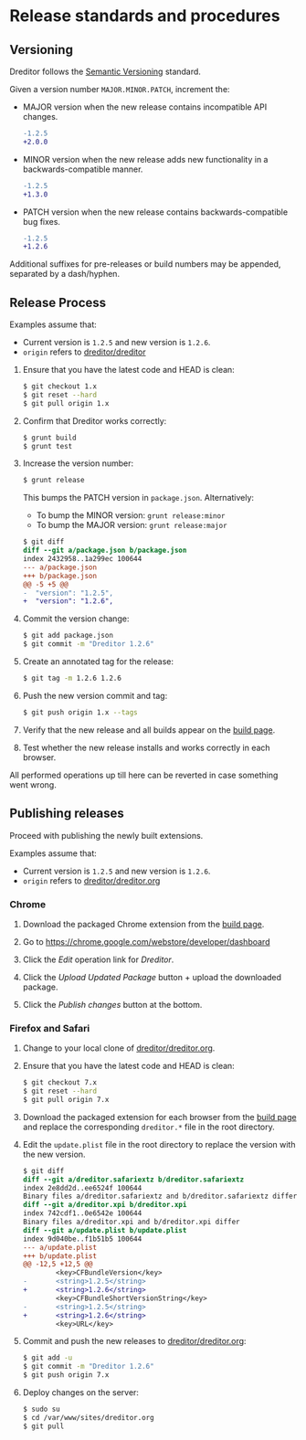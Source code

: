 # Release standards and procedures

## Versioning

Dreditor follows the [Semantic Versioning](http://semver.org/) standard.

Given a version number `MAJOR.MINOR.PATCH`, increment the:

* MAJOR version when the new release contains incompatible API changes.

  ```diff
  -1.2.5
  +2.0.0
  ```
* MINOR version when the new release adds new functionality in a
  backwards-compatible manner.

  ```diff
  -1.2.5
  +1.3.0
  ```
* PATCH version when the new release contains backwards-compatible bug fixes.

  ```diff
  -1.2.5
  +1.2.6
  ```

Additional suffixes for pre-releases or build numbers may be appended, separated
by a dash/hyphen.

## Release Process

Examples assume that:
* Current version is `1.2.5` and new version is `1.2.6`.
* `origin` refers to [dreditor/dreditor]

1. Ensure that you have the latest code and HEAD is clean:

    ```sh
    $ git checkout 1.x
    $ git reset --hard
    $ git pull origin 1.x
    ```

1. Confirm that Dreditor works correctly:

    ```sh
    $ grunt build
    $ grunt test
    ```

1. Increase the version number:

    ```sh
    $ grunt release
    ```

    This bumps the PATCH version in `package.json`. Alternatively:

    * To bump the MINOR version: `grunt release:minor`
    * To bump the MAJOR version: `grunt release:major`

    ```diff
    $ git diff
    diff --git a/package.json b/package.json
    index 2432958..1a299ec 100644
    --- a/package.json
    +++ b/package.json
    @@ -5 +5 @@
    -  "version": "1.2.5",
    +  "version": "1.2.6",
    ```

1. Commit the version change:

    ```sh
    $ git add package.json
    $ git commit -m "Dreditor 1.2.6"
    ```

1. Create an annotated tag for the release:

    ```sh
    $ git tag -m 1.2.6 1.2.6
    ```

1. Push the new version commit and tag:

    ```sh
    $ git push origin 1.x --tags
    ```

1. Verify that the new release and all builds appear on the [build page].

1. Test whether the new release installs and works correctly in each browser.

All performed operations up till here can be reverted in case something went
wrong.

## Publishing releases

Proceed with publishing the newly built extensions.

Examples assume that:
* Current version is `1.2.5` and new version is `1.2.6`.
* `origin` refers to [dreditor/dreditor.org]


### Chrome

1. Download the packaged Chrome extension from the [build page].

1. Go to https://chrome.google.com/webstore/developer/dashboard

1. Click the _Edit_ operation link for _Dreditor_.

1. Click the _Upload Updated Package_ button + upload the downloaded package.

1. Click the _Publish changes_ button at the bottom.

### Firefox and Safari

1. Change to your local clone of [dreditor/dreditor.org].

1. Ensure that you have the latest code and HEAD is clean:

    ```sh
    $ git checkout 7.x
    $ git reset --hard
    $ git pull origin 7.x
    ```

1. Download the packaged extension for each browser from the [build page] and
   replace the corresponding `dreditor.*` file in the root directory.

1. Edit the `update.plist` file in the root directory to replace the version
   with the new version.

    ```diff
    $ git diff
    diff --git a/dreditor.safariextz b/dreditor.safariextz
    index 2e8dd2d..ee6524f 100644
    Binary files a/dreditor.safariextz and b/dreditor.safariextz differ
    diff --git a/dreditor.xpi b/dreditor.xpi
    index 742cdf1..0e6542e 100644
    Binary files a/dreditor.xpi and b/dreditor.xpi differ
    diff --git a/update.plist b/update.plist
    index 9d040be..f1b51b5 100644
    --- a/update.plist
    +++ b/update.plist
    @@ -12,5 +12,5 @@
            <key>CFBundleVersion</key>
    -       <string>1.2.5</string>
    +       <string>1.2.6</string>
            <key>CFBundleShortVersionString</key>
    -       <string>1.2.5</string>
    +       <string>1.2.6</string>
            <key>URL</key>
    ```

1. Commit and push the new releases to [dreditor/dreditor.org]:

    ```sh
    $ git add -u
    $ git commit -m "Dreditor 1.2.6"
    $ git push origin 7.x
    ```

1. Deploy changes on the server:

    ```sh
    $ sudo su
    $ cd /var/www/sites/dreditor.org
    $ git pull
    ```


[build page]: https://dreditor.org/development/build#tags
[dreditor/dreditor]: https://github.com/dreditor/dreditor
[dreditor/dreditor.org]: https://github.com/dreditor/dreditor.org
